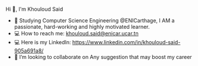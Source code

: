 Hi 👋, I'm Khouloud Said

- 🎒 Studying Computer Science Engineering @ENICarthage, I AM a passionate, hard-working and highly motivated learner.
- 💻 How to reach me: khouloud.said@enicar.ucar.tn
- 💻 Here is my LinkedIn: https://www.linkedin.com/in/khouloud-said-905a691a8/
- 👯 I’m looking to collaborate on Any suggestion that may boost my career






<!--
**KhouloudSD/KhouloudSD** is a ✨ _special_ ✨ repository because its `README.md` (this file) appears on your GitHub profile.

Here are some ideas to get you started:

- 🔭 I’m currently working on ...
- 🌱 I’m currently learning ...
- 👯 I’m looking to collaborate on ...
- 🤔 I’m looking for help with ...
- 💬 Ask me about ...
- 📫 How to reach me: ...
- 😄 Pronouns: ...
- ⚡ Fun fact: ...
-->
